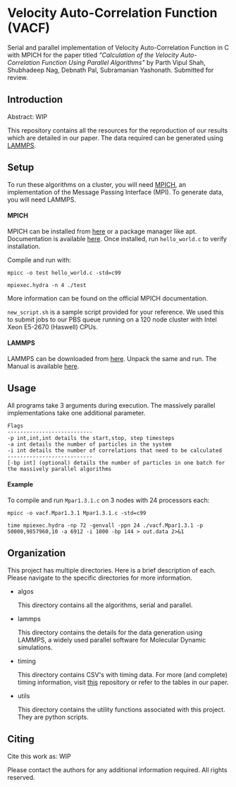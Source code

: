 # Velocity Auto-Correlation Function (VACF)

Serial and parallel implementation of Velocity Auto-Correlation Function in C with MPICH for the paper titled _"Calculation of the Velocity Auto-Correlation Function Using Parallel Algorithms"_ by Parth Vipul Shah, Shubhadeep Nag, Debnath Pal, Subramanian Yashonath. Submitted for review.

## Introduction

Abstract: WIP

This repository contains all the resources for the reproduction of our results which are detailed in our paper. The data required can be generated using [LAMMPS](https://www.lammps.org/).

## Setup

To run these algorithms on a cluster, you will need [MPICH](https://www.mpich.org/), an implementation of the Message Passing Interface (MPI). To generate data, you will need LAMMPS.

#### MPICH

MPICH can be installed from [here](https://www.mpich.org/downloads/) or a package manager like apt. Documentation is available [here](https://www.mpich.org/documentation/guides/). Once installed, run `hello_world.c` to verify installation.

Compile and run with:

```
mpicc -o test hello_world.c -std=c99

mpiexec.hydra -n 4 ./test
```

More information can be found on the official MPICH documentation.

`new_script.sh` is a sample script provided for your reference. We used this to submit jobs to our PBS queue running on a 120 node cluster with Intel Xeon E5-2670 (Haswell) CPUs.

#### LAMMPS

LAMMPS can be downloaded from [here](https://www.lammps.org/download.html). Unpack the same and run. The Manual is available [here](https://docs.lammps.org/Manual.html).

## Usage

All programs take 3 arguments during execution. The massively parallel implementations take one additional parameter.

```
Flags
---------------------------
-p int,int,int details the start,stop, step timesteps
-a int details the number of particles in the system
-i int details the number of correlations that need to be calculated
---------------------------
[-bp int] (optional) details the number of particles in one batch for the massively parallel algorithms
```

#### Example

To compile and run `Mpar1.3.1.c` on 3 nodes with 24 processors each:

```
mpicc -o vacf.Mpar1.3.1 Mpar1.3.1.c -std=c99

time mpiexec.hydra -np 72 -genvall -ppn 24 ./vacf.Mpar1.3.1 -p 50000,9857960,10 -a 6912 -i 1000 -bp 144 > out.data 2>&1
```

## Organization

This project has multiple directories. Here is a brief description of each. Please navigate to the specific directories for more information.

- algos

    This directory contains all the algorithms, serial and parallel.

- lammps

    This directory contains the details for the data generation using LAMMPS, a widely used parallel software for Molecular Dynamic simulations.

- timing

    This directory contains CSV's with timing data. For more (and complete) timing information, visit [this](https://github.com/parthvshah/VACFTimingData) repository or refer to the tables in our paper.

- utils

    This directory contains the utility functions associated with this project. They are python scripts.

## Citing

Cite this work as: WIP

Please contact the authors for any additional information required. All rights reserved.